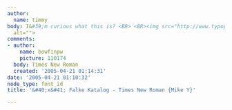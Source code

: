 ```yaml
---
author:
  name: timmy
body: I&#39;m curious what this is? <BR> <BR><img src="http://www.typophile.com/forums/messages/83/70356.jpg"
  alt="">
comments:
- author:
    name: bowfinpw
    picture: 110174
  body: Times New Roman
  created: '2005-04-21 01:14:31'
date: '2005-04-21 01:10:32'
node_type: font_id
title: '&#40;x&#41; Falke Katalog - Times New Roman {Mike Y}'

---
```


